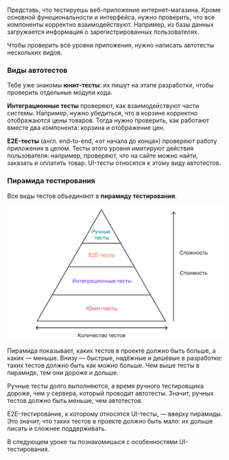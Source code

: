 Представь, что тестируешь веб-приложение интернет-магазина. Кроме основной функциональности и интерфейса, нужно проверить, что все компоненты корректно взаимодействуют. Например, из базы данных загружается информация о зарегистрированных пользователях.

Чтобы проверить все уровни приложения, нужно написать автотесты нескольких видов.


### Виды автотестов

Тебе уже знакомы **юнит-тесты**: их пишут на этапе разработки, чтобы проверить отдельные модули кода.

**Интеграционные тесты** проверяют, как взаимодействуют части системы. Например, нужно убедиться, что в корзине корректно отображаются цены товаров. Тогда нужно проверить, как работают вместе два компонента: корзина и отображение цен.


**E2E-тесты** (англ. end-to-end, «от начала до конца») проверяют работу приложения в целом. Тесты этого уровня имитируют действия пользователя: например, проверяют, что на сайте можно найти, заказать и оплатить товар. UI-тесты относятся к этому виду автотестов.


### Пирамида тестирования

Все виды тестов объединяют в **пирамиду тестирования**.

![img.png](img%2Fimg.png)

Пирамида показывает, каких тестов в проекте должно быть больше, а каких — меньше. Внизу — быстрые, надёжные и дешёвые в разработке: таких тестов должно быть как можно больше. Чем выше тесты в пирамиде, тем они дороже и дольше.

Ручные тесты долго выполняются, а время ручного тестировщика дороже, чем у сервера, который проводит автотесты. Значит, ручных тестов должно быть меньше, чем автотестов.


E2E-тестирование, к которому относятся UI-тесты, — вверху пирамиды. Это значит, что таких тестов в проекте должно быть мало: их дольше писать и сложнее поддерживать.

В следующем уроке ты познакомишься с особенностями UI-тестирования.